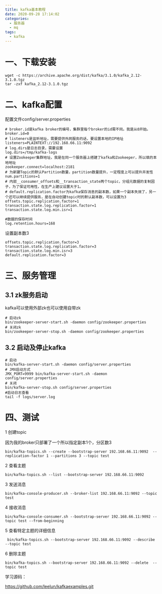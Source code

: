 ```yaml
---
title: kafka基本教程
date: 2020-09-28 17:14:02
categories:
  - 服务器
  - mq
tags:
  - kafka  
---
```


# 一、下载安装

```
wget -c https://archive.apache.org/dist/kafka/3.1.0/kafka_2.12-3.1.0.tgz
tar -zxf kafka_2.12-3.1.0.tgz
```

# 二、kafka配置

配置文件config/server.properties

```
# broker.id是kafka broker的编号，集群里每个broker的id需不同。我是从0开始。
broker.id=0
# listeners是监听地址，需要提供外网服务的话，要设置本地的IP地址
listeners=PLAINTEXT://192.168.66.11:9092
# log.dirs是日志目录，需要设置
log.dirs=/tmp/kafka-logs
# 设置Zookeeper集群地址，我是在同一个服务器上搭建了kafka和Zookeeper，所以填的本地地址
zookeeper.connect=localhost:2181
# 为新建Topic的默认Partition数量，partition数量提升，一定程度上可以提升并发性
num.partitions=1
# 内部__consumer_offsets和__transaction_state两个topic，分组元数据的复制因子，为了保证可用性，在生产上建议设置大于1。
# default.replication.factor为kafka保存消息的副本数，如果一个副本失效了，另一个还可以继续提供服务，是在自动创建topic时的默认副本数，可以设置为3
offsets.topic.replication.factor=1
transaction.state.log.replication.factor=1
transaction.state.log.min.isr=1

#数据的保存时间
log.retention.hours=168
```

设置副本数3

```
offsets.topic.replication.factor=3
transaction.state.log.replication.factor=3
transaction.state.log.min.isr=3
default.replication.factor=3
```

# 三、服务管理

## 3.1 zk服务启动

kafka可以使用外部zk也可以使用自带zk

```
# 启动zk
bin/zookeeper-server-start.sh -daemon config/zookeeper.properties
# 关闭zk
bin/zookeeper-server-stop.sh -daemon config/zookeeper.properties
```

## 3.2 启动及停止kafka 

```
# 启动
bin/kafka-server-start.sh -daemon config/server.properties
# JMX启动方式
JMX_PORT=9999 bin/kafka-server-start.sh -daemon config/server.properties
# 关闭 
bin/kafka-server-stop.sh config/server.properties
#启动日志查看
tail -f logs/server.log
```

# 四、测试

1 创建topic

因为我的broker只部署了一个所以指定副本1个，分区数3

```
bin/kafka-topics.sh --create --bootstrap-server 192.168.66.11:9092  --replication-factor 1 --partitions 3 --topic test 
```

2 查看主题

```
bin/kafka-topics.sh --list --bootstrap-server 192.168.66.11:9092 
```

3 发送消息

```
bin/kafka-console-producer.sh --broker-list 192.168.66.11:9092 --topic test
```

4 接收消息

```
bin/kafka-console-consumer.sh --bootstrap-server 192.168.66.11:9092 --topic test --from-beginning
```

5 查看特定主题的详细信息

```
 bin/kafka-topics.sh --bootstrap-server 192.168.66.11:9092 --describe  --topic test   
```

6 删除主题

```
bin/kafka-topics.sh --bootstrap-server 192.168.66.11:9092 --delete  --topic test
```





学习源码：

https://github.com/leelun/kafkaexamples.git






